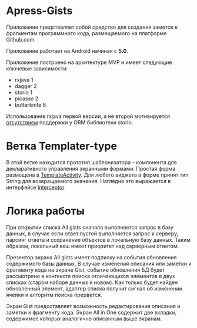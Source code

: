 # Apress-Gists

Приложение представляет собой средство для создания заметок к фрагментам программного кода,
размещаемого на платформе Github.com.

Приложение работает на Android начиная с **5.0**.

Приложение построено на архитектуре MVP и имеет следующие ключевые зависимости:

- rxjava 1
- dagger 2
- storio 1
- picasso 2
- butterknife 8

Использование rxjava первой версии, а не второй мотивируется
[отсутствием](https://github.com/pushtorefresh/storio/issues/685) поддержки у ORM библиотеки storio.

# Ветка Templater-type

В этой ветке находится прототип шаблонизатора – компонента для декларативного управления экранными формами.
Простая форма размещена в [TemplateActivity](app/src/main/java/com/turlir/abakgists/template/TemplateActivity.java).
Для любого виджета в форме принят тип String для возвращаемого значения.
Наглядно это выражается в интерфейсе [Interceptor](app/src/main/java/com/turlir/abakgists/templater/base/Interceptor.java)

# Логика работы

При открытии списка All gists сначала выполняется запрос в базу данных, в случае если
ответ пустой выполняется запрос к серверу, парсинг ответа и сохранение объектов в локальную базу данных.
Таким образом, локальный кеш имеет приоритет над серверным ответом.

Презентор экрана All gists имеет подписку на события обновления содержимого базы данных.
В случае изменения описания или заметки к фрагменту кода на экране Gist,
событие обновления БД будет рассмотрено  в контексте поиска отличающихся элементов в двух списках (старом наборе данных и новом).
Как только будет найден обновленный элемент, адаптер списка получит сигнал об изменении ячейки и алгоритм поиска прервется.

Экран Gist предоставляет возможность редактирования описания и заметки к фрагменту кода. Экран All in One содержит две вкладки, содержимое которых аналогично описанным выше экранам.